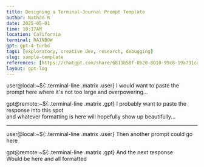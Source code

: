 ```yaml
---
title: Designing a Terminal-Journal Prompt Template
author: Nathan R
date: 2025-05-01
time: 10:17AM
location: California
terminal: RAINBOW
gpt: gpt-4-turbo
tags: [exploratory, creative dev, research, debugging]
slug: sample-template
references: [https://chatgpt.com/share/6813b58f-0b20-8010-99c8-19a731cdc252]
layout: gpt-log
---
```


user@local:~${:.terminal-line .matrix .user}
I would want to paste the prompt here where it's not too large and overpowering...

gpt@remote:~${:.terminal-line .matrix .gpt}
I probably want to paste the response into this spot  
and whatever formatting is here will hopefully show up beautifully...

---

user@local:~${:.terminal-line .matrix .user}
Then another prompt could go here

gpt@remote:~${:.terminal-line .matrix .gpt}
And the next response  
Would be here and all formatted
